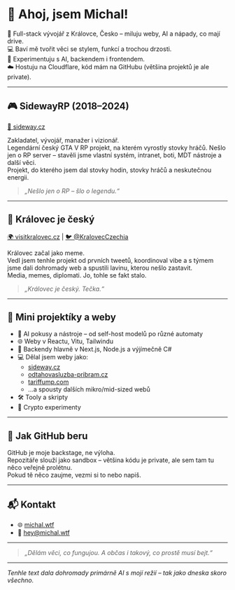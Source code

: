 # 👋 Ahoj, jsem Michal!

🎩 Full-stack vývojář z Královce, Česko – miluju weby, AI a nápady, co mají drive.  
💻 Baví mě tvořit věci se stylem, funkcí a trochou drzosti.  
🧠 Experimentuju s AI, backendem i frontendem.  
☁️ Hostuju na Cloudflare, kód mám na GitHubu (většina projektů je ale private).

---

## 🎮 SidewayRP (2018–2024)  
[🔗 sideway.cz](https://sideway.cz)

Zakladatel, vývojář, manažer i vizionář.  
Legendární český GTA V RP projekt, na kterém vyrostly stovky hráčů.
Nešlo jen o RP server – stavěli jsme vlastní systém, intranet, boti, MDT nástroje a další věci.  
Projekt, do kterého jsem dal stovky hodin, stovky hráčů a neskutečnou energii.

> *„Nešlo jen o RP – šlo o legendu.“*

---

## 🏰 Královec je český  
[🌍 visitkralovec.cz](https://visitkralovec.cz) | [🐦 @KralovecCzechia](https://x.com/KralovecCzechia)

Královec začal jako meme.  
Vedl jsem tenhle projekt od prvních tweetů, koordinoval vibe a s týmem jsme dali dohromady web a spustili lavinu, kterou nešlo zastavit.  
Media, memes, diplomati. Jo, tohle se fakt stalo.

> *„Královec je český. Tečka.“*

---

## 🧪 Mini projektíky a weby

- 🤖 AI pokusy a nástroje – od self-host modelů po různé automaty
- 🌐 Weby v Reactu, Vitu, Tailwindu
- 🧩 Backendy hlavně v Next.js, Node.js a výjímečně C#
- 💻 Dělal jsem weby jako:
  - [sideway.cz](https://sideway.cz)
  - [odtahovasluzba-pribram.cz](https://www.odtahovasluzba-pribram.cz)
  - [tariffump.com](https://tariffump.com)
  - ...a spousty dalších mikro/mid-sized webů
- 🛠️ Tooly a skripty
- 🧪 Crypto experimenty

---

## 💾 Jak GitHub beru

GitHub je moje backstage, ne výloha.  
Repozitáře slouží jako sandbox – většina kódu je private, ale sem tam tu něco veřejně prolétnu.  
Pokud tě něco zaujme, vezmi si to nebo napiš.

---

## 📬 Kontakt

- 🌐 [michal.wtf](https://michal.wtf)  
- 📧 [hey@michal.wtf](mailto:hey@michal.wtf)

---

> *„Dělám věci, co fungujou. A občas i takový, co prostě musí bejt.“*

---

*Tenhle text dala dohromady primárně AI s mojí režií – tak jako dneska skoro všechno.*
